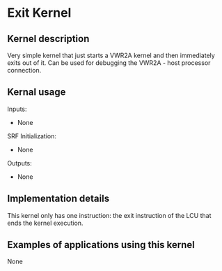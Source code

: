 # Exit Kernel

## Kernel description

Very simple kernel that just starts a VWR2A kernel and then immediately exits out of it. Can be used for debugging the VWR2A - host processor connection.

## Kernal usage

Inputs:
* None

SRF Initialization:
* None

Outputs:
* None

## Implementation details

This kernel only has one instruction: the exit instruction of the LCU that ends the kernel execution.

## Examples of applications using this kernel

None

